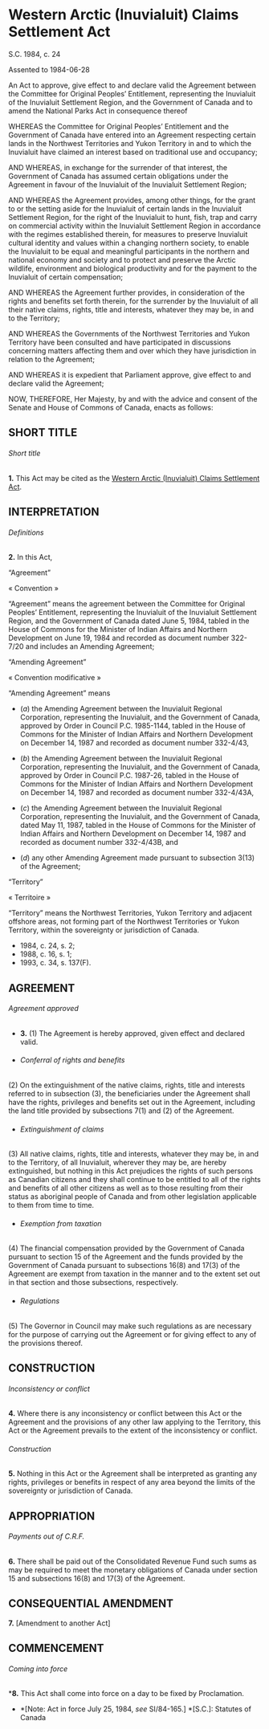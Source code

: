 # Western Arctic (Inuvialuit) Claims Settlement Act

S.C. 1984, c. 24

Assented to 1984-06-28

An Act to approve, give effect to and declare valid the Agreement between the
Committee for Original Peoples’ Entitlement, representing the Inuvialuit of
the Inuvialuit Settlement Region, and the Government of Canada and to amend
the National Parks Act in consequence thereof

WHEREAS the Committee for Original Peoples’ Entitlement and the Government of
Canada have entered into an Agreement respecting certain lands in the
Northwest Territories and Yukon Territory in and to which the Inuvialuit have
claimed an interest based on traditional use and occupancy;

AND WHEREAS, in exchange for the surrender of that interest, the Government of
Canada has assumed certain obligations under the Agreement in favour of the
Inuvialuit of the Inuvialuit Settlement Region;

AND WHEREAS the Agreement provides, among other things, for the grant to or
the setting aside for the Inuvialuit of certain lands in the Inuvialuit
Settlement Region, for the right of the Inuvialuit to hunt, fish, trap and
carry on commercial activity within the Inuvialuit Settlement Region in
accordance with the regimes established therein, for measures to preserve
Inuvialuit cultural identity and values within a changing northern society, to
enable the Inuvialuit to be equal and meaningful participants in the northern
and national economy and society and to protect and preserve the Arctic
wildlife, environment and biological productivity and for the payment to the
Inuvialuit of certain compensation;

AND WHEREAS the Agreement further provides, in consideration of the rights and
benefits set forth therein, for the surrender by the Inuvialuit of all their
native claims, rights, title and interests, whatever they may be, in and to
the Territory;

AND WHEREAS the Governments of the Northwest Territories and Yukon Territory
have been consulted and have participated in discussions concerning matters
affecting them and over which they have jurisdiction in relation to the
Agreement;

AND WHEREAS it is expedient that Parliament approve, give effect to and
declare valid the Agreement;

NOW, THEREFORE, Her Majesty, by and with the advice and consent of the Senate
and House of Commons of Canada, enacts as follows:

## SHORT TITLE

###### Short title

**1.** This Act may be cited as the [Western Arctic (Inuvialuit) Claims Settlement Act](/eng/acts/W-6.7).

## INTERPRETATION

###### Definitions

**2.** In this Act,

“Agreement”

« Convention »

    

“Agreement” means the agreement between the Committee for Original Peoples’
Entitlement, representing the Inuvialuit of the Inuvialuit Settlement Region,
and the Government of Canada dated June 5, 1984, tabled in the House of
Commons for the Minister of Indian Affairs and Northern Development on June
19, 1984 and recorded as document number 322-7/20 and includes an Amending
Agreement;

“Amending Agreement”

« Convention modificative »

    

“Amending Agreement” means

  * (_a_) the Amending Agreement between the Inuvialuit Regional Corporation, representing the Inuvialuit, and the Government of Canada, approved by Order in Council P.C. 1985-1144, tabled in the House of Commons for the Minister of Indian Affairs and Northern Development on December 14, 1987 and recorded as document number 332-4/43,

  * (_b_) the Amending Agreement between the Inuvialuit Regional Corporation, representing the Inuvialuit, and the Government of Canada, approved by Order in Council P.C. 1987-26, tabled in the House of Commons for the Minister of Indian Affairs and Northern Development on December 14, 1987 and recorded as document number 332-4/43A,

  * (_c_) the Amending Agreement between the Inuvialuit Regional Corporation, representing the Inuvialuit, and the Government of Canada, dated May 11, 1987, tabled in the House of Commons for the Minister of Indian Affairs and Northern Development on December 14, 1987 and recorded as document number 332-4/43B, and

  * (_d_) any other Amending Agreement made pursuant to subsection 3(13) of the Agreement;

“Territory”

« Territoire »

    

“Territory” means the Northwest Territories, Yukon Territory and adjacent
offshore areas, not forming part of the Northwest Territories or Yukon
Territory, within the sovereignty or jurisdiction of Canada.

  * 1984, c. 24, s. 2;
  * 1988, c. 16, s. 1;
  * 1993, c. 34, s. 137(F).

## AGREEMENT

###### Agreement approved

  * **3.** (1) The Agreement is hereby approved, given effect and declared valid.

  * ###### Conferral of rights and benefits

(2) On the extinguishment of the native claims, rights, title and interests
referred to in subsection (3), the beneficiaries under the Agreement shall
have the rights, privileges and benefits set out in the Agreement, including
the land title provided by subsections 7(1) and (2) of the Agreement.

  * ###### Extinguishment of claims

(3) All native claims, rights, title and interests, whatever they may be, in
and to the Territory, of all Inuvialuit, wherever they may be, are hereby
extinguished, but nothing in this Act prejudices the rights of such persons as
Canadian citizens and they shall continue to be entitled to all of the rights
and benefits of all other citizens as well as to those resulting from their
status as aboriginal people of Canada and from other legislation applicable to
them from time to time.

  * ###### Exemption from taxation

(4) The financial compensation provided by the Government of Canada pursuant
to section 15 of the Agreement and the funds provided by the Government of
Canada pursuant to subsections 16(8) and 17(3) of the Agreement are exempt
from taxation in the manner and to the extent set out in that section and
those subsections, respectively.

  * ###### Regulations

(5) The Governor in Council may make such regulations as are necessary for the
purpose of carrying out the Agreement or for giving effect to any of the
provisions thereof.

## CONSTRUCTION

###### Inconsistency or conflict

**4.** Where there is any inconsistency or conflict between this Act or the Agreement and the provisions of any other law applying to the Territory, this Act or the Agreement prevails to the extent of the inconsistency or conflict.

###### Construction

**5.** Nothing in this Act or the Agreement shall be interpreted as granting any rights, privileges or benefits in respect of any area beyond the limits of the sovereignty or jurisdiction of Canada.

## APPROPRIATION

###### Payments out of C.R.F.

**6.** There shall be paid out of the Consolidated Revenue Fund such sums as may be required to meet the monetary obligations of Canada under section 15 and subsections 16(8) and 17(3) of the Agreement.

## CONSEQUENTIAL AMENDMENT

**7.** [Amendment to another Act]

## COMMENCEMENT

###### Coming into force

***8.** This Act shall come into force on a day to be fixed by Proclamation.

  * *[Note: Act in force July 25, 1984, _see_ SI/84-165.]
  *[S.C.]: Statutes of Canada

